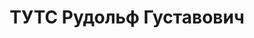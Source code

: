---
title: ТУТС Рудольф Густавович
description: "1883 р., с. Радчани Ямбургського повіту Петербургської губ., естонець,\
  \ з робітників, позапартійний, освіта н/вища, конструктор Дніпродзержинського з-ду\
  \ ім. Дзержинського. \n  29.10.1937 р.звинувачений у належності до к/рев. організації,\
  \ розстріляний 30.10.1937 р. \n  Реабілітований 19.05.1959 р."
---
